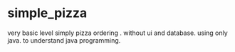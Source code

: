 # simple_pizza
very basic level simply pizza ordering . without ui and database. using only java. to understand java programming.
